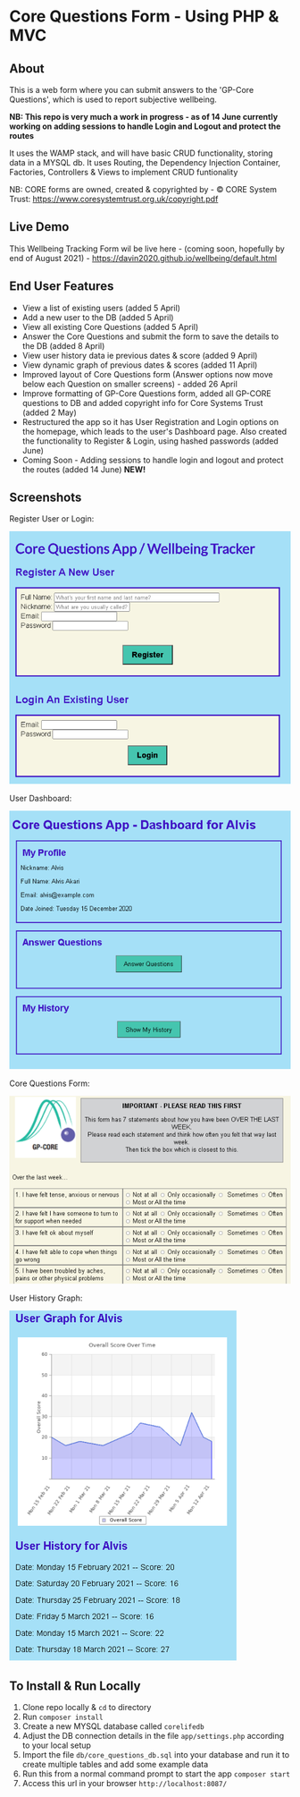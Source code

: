 # Core Questions Form - Using PHP & MVC

## About
This is a web form where you can submit answers to the 'GP-Core Questions', which is used to report subjective wellbeing. 

**NB: This repo is very much a work in progress - as of 14 June currently working on adding sessions to handle Login and Logout and protect the routes**

It uses the WAMP stack, and will have basic CRUD functionality, storing data in a MYSQL db. It uses Routing, the Dependency Injection Container, Factories, Controllers & Views to implement CRUD funtionality

NB: CORE forms are owned, created & copyrighted by -
© CORE System Trust: https://www.coresystemtrust.org.uk/copyright.pdf

## Live Demo
This Wellbeing Tracking Form wil be live here - (coming soon, hopefully by end of August 2021) - https://davin2020.github.io/wellbeing/default.html

## End User Features
- View a list of existing users (added 5 April)
- Add a new user to the DB (added 5 April)
- View all existing Core Questions (added 5 April)
- Answer the Core Questions and submit the form to save the details to the DB (added 8 April)
- View user history data ie previous dates & score (added 9 April)
- View dynamic graph of previous dates & scores (added 11 April)
- Improved layout of Core Questions form (Answer options now move below each Question on smaller screens) - added 26 April
- Improve formatting of GP-Core Questions form, added all GP-CORE questions to DB and added copyright info for Core Systems Trust (added 2 May)
- Restructured the app so it has User Registration and Login options on the homepage, which leads to the user's Dashboard page. Also created the functionality to Register & Login, using hashed passwords (added June)
- Coming Soon - Adding sessions to handle login and logout and protect the routes (added 14 June) **NEW!**

## Screenshots
Register User or Login: 

![Image of Register User or Login screen](core_questions_app_homepage.PNG)

User Dashboard:

<!-- ![Image of Users](core_questions_app_user_dashboard.PNG) -->
![Image of User Dashboard](core_questions_app_dashboard.png)

Core Questions Form: 

<!-- ![Image of Core Questions](core_questions_app_questions_layout.PNG) -->
<!-- ![Image of Core Questions Form](core_questions_app_form_layout_smaller.PNG) -->
![Image of Core Questions Form](wellbeing_tracker_questions.png)

User History Graph:

![Image of User's History and Graph](core_questions_app_graph.PNG)


## To Install & Run Locally
1. Clone repo locally & `cd` to directory
2. Run `composer install`
3. Create a new MYSQL database called `corelifedb`
4. Adjust the DB connection details in the file `app/settings.php` according to your local setup
5. Import the file `db/core_questions_db.sql` into your database and run it to create multiple tables and add some example data
6. Run this from a normal command prompt to start the app `composer start`
7. Access this url in your browser `http://localhost:8087/`

